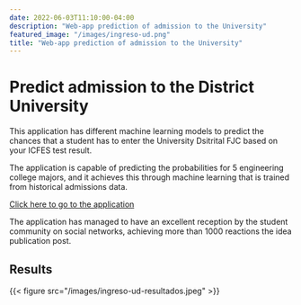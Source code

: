 ```yaml
---
date: 2022-06-03T11:10:00-04:00
description: "Web-app prediction of admission to the University"
featured_image: "/images/ingreso-ud.png"
title: "Web-app prediction of admission to the University"
---
```

 
# Predict admission to the District University
This application has different machine learning models to predict the chances that a student has to enter the University
Dsitrital FJC based on your ICFES test result.

The application is capable of predicting the probabilities for 5 engineering college majors, and it achieves this through machine learning that is trained from historical admissions data.

[Click here to go to the application](https://ingreso-universidad-distrital.herokuapp.com/)
 
The application has managed to have an excellent reception by the student community on social networks, achieving more than 1000 reactions
the idea publication post.

## Results
 {{< figure src="/images/ingreso-ud-resultados.jpeg" >}}